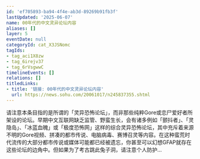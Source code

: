 ```yaml
---
id: 'ef705893-ba94-4f4e-ab3d-89269b91fb3f'
lastUpdated: '2025-06-07'
name: 00年代的中文灵异论坛内容
aliases: []
layer: 5
eventDate: null
categoryId: cat_X3JSNomc
tagIds:
- tag_aci1X8zw
- tag_6irejv37
- tag_6rVsgwwC
timelineEvents: []
relations: []
titledLinks:
- title: '链接: 00年代的中文灵异论坛内容'
  url: https://news.sohu.com/20061017/n245837355.shtml
---
```

请注意本条目指的是所谓的「灵异恐怖论坛」，而非那些纯粹Gore或恋尸爱好者所架设的论坛。早期中文互联网缺乏监管、野蛮生长，会有诸多例如「颤抖者」、「灵隐岛」、「冰蓝血魄」或「极度恐怖网」这样的综合灵异恐怖论坛，其中充斥着来源不明的Gore视频、拼凑的都市传说、电脑病毒、赛博召灵等内容。在这种蛮荒时代流传的大部分都市传说或媒体可能都已经被遗忘，你甚至可以幻想GFAP就存在这些论坛的边角中。但如果为了考古跳此兔子洞，请注意个人防护…
